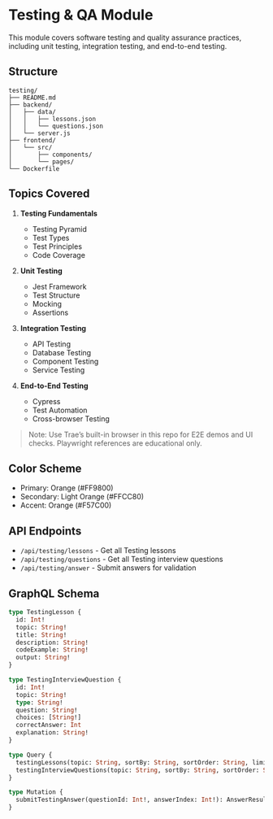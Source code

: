 # Testing & QA Module

This module covers software testing and quality assurance practices, including unit testing, integration testing, and end-to-end testing.

## Structure

```
testing/
├── README.md
├── backend/
│   ├── data/
│   │   ├── lessons.json
│   │   └── questions.json
│   └── server.js
├── frontend/
│   └── src/
│       ├── components/
│       └── pages/
└── Dockerfile
```

## Topics Covered

1. **Testing Fundamentals**
   - Testing Pyramid
   - Test Types
   - Test Principles
   - Code Coverage

2. **Unit Testing**
   - Jest Framework
   - Test Structure
   - Mocking
   - Assertions

3. **Integration Testing**
   - API Testing
   - Database Testing
   - Component Testing
   - Service Testing

4. **End-to-End Testing**
   - Cypress
   - Test Automation
   - Cross-browser Testing

> Note: Use Trae’s built-in browser in this repo for E2E demos and UI checks. Playwright references are educational only.

## Color Scheme

- Primary: Orange (#FF9800)
- Secondary: Light Orange (#FFCC80)
- Accent: Orange (#F57C00)

## API Endpoints

- `/api/testing/lessons` - Get all Testing lessons
- `/api/testing/questions` - Get all Testing interview questions
- `/api/testing/answer` - Submit answers for validation

## GraphQL Schema

```graphql
type TestingLesson {
  id: Int!
  topic: String!
  title: String!
  description: String!
  codeExample: String!
  output: String!
}

type TestingInterviewQuestion {
  id: Int!
  topic: String!
  type: String!
  question: String!
  choices: [String!]
  correctAnswer: Int
  explanation: String!
}

type Query {
  testingLessons(topic: String, sortBy: String, sortOrder: String, limit: Int, offset: Int): [TestingLesson!]!
  testingInterviewQuestions(topic: String, sortBy: String, sortOrder: String, limit: Int, offset: Int): [TestingInterviewQuestion!]!
}

type Mutation {
  submitTestingAnswer(questionId: Int!, answerIndex: Int!): AnswerResult!
}
```